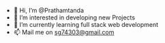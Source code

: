 - 👋 Hi, I’m @Prathamtanda
- 👀 I’m interested in developing new Projects
- 🌱 I’m currently learning full stack web development
- 📫 Mail me on sg74303@gmail.com

<!---
Prathamtanda/Prathamtanda is a ✨ special ✨ repository because its `README.md` (this file) appears on your GitHub profile.
You can click the Preview link to take a look at your changes.
--->
